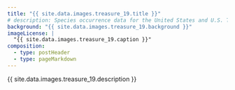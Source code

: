 ```yaml
---
title: "{{ site.data.images.treasure_19.title }}"
# description: Species occurrence data for the United States and U.S. Territories.
background: "{{ site.data.images.treasure_19.background }}"
imageLicense: |
  "{{ site.data.images.treasure_19.caption }}"
composition:
  - type: postHeader
  - type: pageMarkdown
---
```


{{ site.data.images.treasure_19.description }}